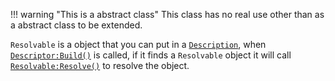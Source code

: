 !!! warning "This is a abstract class"
    This class has no real use other than as a abstract class to be extended.

``Resolvable`` is a object that you can put in a [``Description``](../Types/type_Description.md), when [``Descriptor:Build()``](../Descriptor/func_Build.md) is called, if it finds a ``Resolvable`` object it will call [``Resolvable:Resolve()``](./func_Resolve.md) to resolve the object.